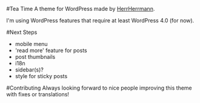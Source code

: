 #Tea Time
A theme for WordPress made by [HerrHerrmann](http://herrherrmann.net).

I'm using WordPress features that require at least WordPress 4.0 (for now).

#Next Steps
- mobile menu
- 'read more' feature for posts
- post thumbnails
- i18n
- sidebar(s)?
- style for sticky posts

#Contributing
Always looking forward to nice people improving this theme with fixes or translations!
